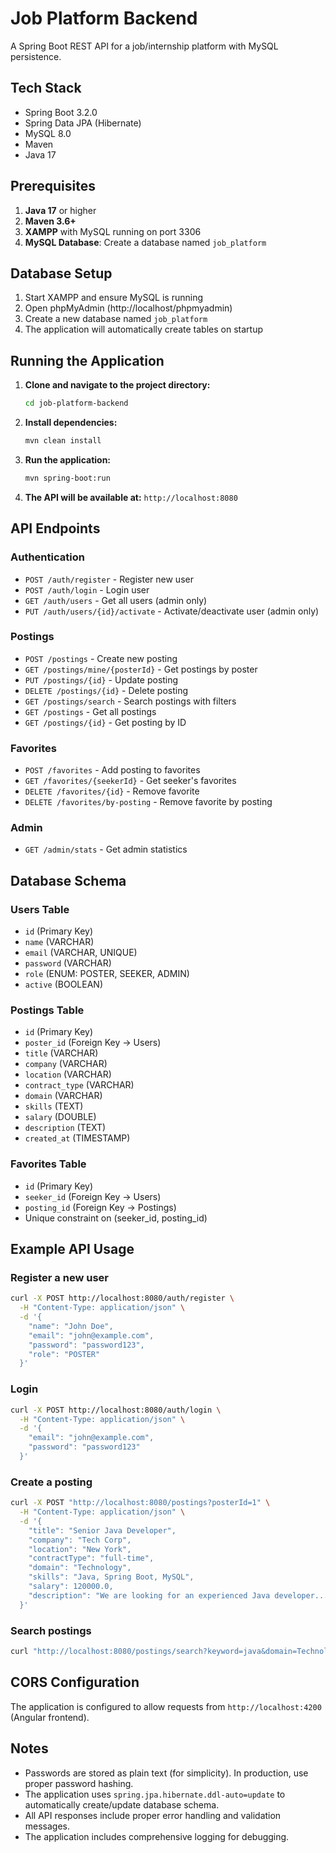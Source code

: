 # Job Platform Backend

A Spring Boot REST API for a job/internship platform with MySQL persistence.

## Tech Stack

- Spring Boot 3.2.0
- Spring Data JPA (Hibernate)
- MySQL 8.0
- Maven
- Java 17

## Prerequisites

1. **Java 17** or higher
2. **Maven 3.6+**
3. **XAMPP** with MySQL running on port 3306
4. **MySQL Database**: Create a database named `job_platform`

## Database Setup

1. Start XAMPP and ensure MySQL is running
2. Open phpMyAdmin (http://localhost/phpmyadmin)
3. Create a new database named `job_platform`
4. The application will automatically create tables on startup

## Running the Application

1. **Clone and navigate to the project directory:**
   ```bash
   cd job-platform-backend
   ```

2. **Install dependencies:**
   ```bash
   mvn clean install
   ```

3. **Run the application:**
   ```bash
   mvn spring-boot:run
   ```

4. **The API will be available at:** `http://localhost:8080`

## API Endpoints

### Authentication
- `POST /auth/register` - Register new user
- `POST /auth/login` - Login user
- `GET /auth/users` - Get all users (admin only)
- `PUT /auth/users/{id}/activate` - Activate/deactivate user (admin only)

### Postings
- `POST /postings` - Create new posting
- `GET /postings/mine/{posterId}` - Get postings by poster
- `PUT /postings/{id}` - Update posting
- `DELETE /postings/{id}` - Delete posting
- `GET /postings/search` - Search postings with filters
- `GET /postings` - Get all postings
- `GET /postings/{id}` - Get posting by ID

### Favorites
- `POST /favorites` - Add posting to favorites
- `GET /favorites/{seekerId}` - Get seeker's favorites
- `DELETE /favorites/{id}` - Remove favorite
- `DELETE /favorites/by-posting` - Remove favorite by posting

### Admin
- `GET /admin/stats` - Get admin statistics

## Database Schema

### Users Table
- `id` (Primary Key)
- `name` (VARCHAR)
- `email` (VARCHAR, UNIQUE)
- `password` (VARCHAR)
- `role` (ENUM: POSTER, SEEKER, ADMIN)
- `active` (BOOLEAN)

### Postings Table
- `id` (Primary Key)
- `poster_id` (Foreign Key → Users)
- `title` (VARCHAR)
- `company` (VARCHAR)
- `location` (VARCHAR)
- `contract_type` (VARCHAR)
- `domain` (VARCHAR)
- `skills` (TEXT)
- `salary` (DOUBLE)
- `description` (TEXT)
- `created_at` (TIMESTAMP)

### Favorites Table
- `id` (Primary Key)
- `seeker_id` (Foreign Key → Users)
- `posting_id` (Foreign Key → Postings)
- Unique constraint on (seeker_id, posting_id)

## Example API Usage

### Register a new user
```bash
curl -X POST http://localhost:8080/auth/register \
  -H "Content-Type: application/json" \
  -d '{
    "name": "John Doe",
    "email": "john@example.com",
    "password": "password123",
    "role": "POSTER"
  }'
```

### Login
```bash
curl -X POST http://localhost:8080/auth/login \
  -H "Content-Type: application/json" \
  -d '{
    "email": "john@example.com",
    "password": "password123"
  }'
```

### Create a posting
```bash
curl -X POST "http://localhost:8080/postings?posterId=1" \
  -H "Content-Type: application/json" \
  -d '{
    "title": "Senior Java Developer",
    "company": "Tech Corp",
    "location": "New York",
    "contractType": "full-time",
    "domain": "Technology",
    "skills": "Java, Spring Boot, MySQL",
    "salary": 120000.0,
    "description": "We are looking for an experienced Java developer..."
  }'
```

### Search postings
```bash
curl "http://localhost:8080/postings/search?keyword=java&domain=Technology&location=New York"
```

## CORS Configuration

The application is configured to allow requests from `http://localhost:4200` (Angular frontend).

## Notes

- Passwords are stored as plain text (for simplicity). In production, use proper password hashing.
- The application uses `spring.jpa.hibernate.ddl-auto=update` to automatically create/update database schema.
- All API responses include proper error handling and validation messages.
- The application includes comprehensive logging for debugging.

